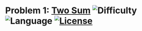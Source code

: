 # Problem 1: [Two Sum](https://leetcode.com/problems/two-sum/) ![Difficulty](https://img.shields.io/badge/Difficulty-Easy-brightgreen.svg) ![Language](https://img.shields.io/badge/Language-C++%2011,%20Python,%20JavaScript-yellow) [![License](https://img.shields.io/badge/License-MIT-blue.svg)](../LICENSE)
